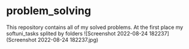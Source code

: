 # problem_solving
This repository contains all of my solved problems.
At the first place my softuni_tasks splited by folders
![Screenshot 2022-08-24 182237](Screenshot 2022-08-24 182237.jpg)
